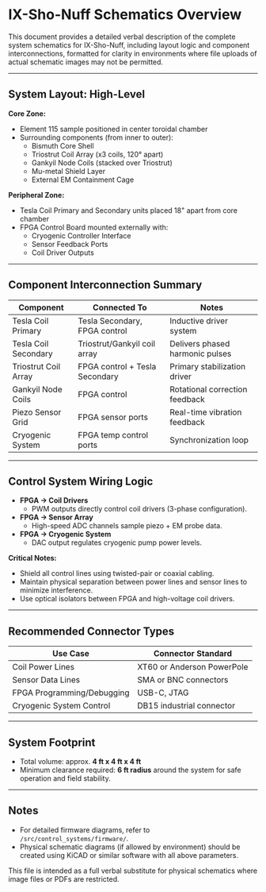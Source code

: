 # IX-Sho-Nuff Schematics Overview

This document provides a detailed verbal description of the complete system schematics for IX-Sho-Nuff, including layout logic and component interconnections, formatted for clarity in environments where file uploads of actual schematic images may not be permitted.

---

## System Layout: High-Level

**Core Zone:**
- Element 115 sample positioned in center toroidal chamber
- Surrounding components (from inner to outer):
  - Bismuth Core Shell
  - Triostrut Coil Array (x3 coils, 120° apart)
  - Gankyil Node Coils (stacked over Triostrut)
  - Mu-metal Shield Layer
  - External EM Containment Cage

**Peripheral Zone:**
- Tesla Coil Primary and Secondary units placed 18" apart from core chamber
- FPGA Control Board mounted externally with:
  - Cryogenic Controller Interface
  - Sensor Feedback Ports
  - Coil Driver Outputs

---

## Component Interconnection Summary

| Component                | Connected To                        | Notes                            |
|------------------------|------------------------------------|----------------------------------|
| Tesla Coil Primary     | Tesla Secondary, FPGA control       | Inductive driver system          |
| Tesla Coil Secondary   | Triostrut/Gankyil coil array        | Delivers phased harmonic pulses  |
| Triostrut Coil Array   | FPGA control + Tesla Secondary      | Primary stabilization driver     |
| Gankyil Node Coils     | FPGA control                        | Rotational correction feedback   |
| Piezo Sensor Grid      | FPGA sensor ports                   | Real-time vibration feedback     |
| Cryogenic System       | FPGA temp control ports             | Synchronization loop             |

---

## Control System Wiring Logic

- **FPGA → Coil Drivers**
  - PWM outputs directly control coil drivers (3-phase configuration).
- **FPGA → Sensor Array**
  - High-speed ADC channels sample piezo + EM probe data.
- **FPGA → Cryogenic System**
  - DAC output regulates cryogenic pump power levels.

**Critical Notes:**
- Shield all control lines using twisted-pair or coaxial cabling.
- Maintain physical separation between power lines and sensor lines to minimize interference.
- Use optical isolators between FPGA and high-voltage coil drivers.

---

## Recommended Connector Types

| Use Case                    | Connector Standard             |
|----------------------------|-------------------------------|
| Coil Power Lines           | XT60 or Anderson PowerPole     |
| Sensor Data Lines          | SMA or BNC connectors          |
| FPGA Programming/Debugging | USB-C, JTAG                    |
| Cryogenic System Control   | DB15 industrial connector      |

---

## System Footprint

- Total volume: approx. **4 ft x 4 ft x 4 ft**
- Minimum clearance required: **6 ft radius** around the system for safe operation and field stability.

---

## Notes

- For detailed firmware diagrams, refer to `/src/control_systems/firmware/`.
- Physical schematic diagrams (if allowed by environment) should be created using KiCAD or similar software with all above parameters.

This file is intended as a full verbal substitute for physical schematics where image files or PDFs are restricted.
